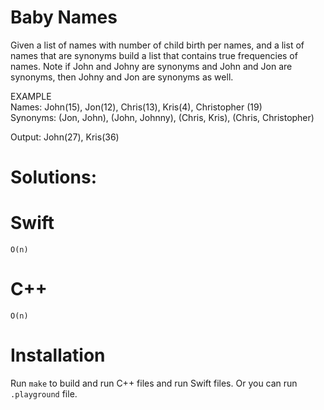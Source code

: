 # Baby Names
Given a list of names with number of child birth per names, and a list of names that are synonyms build a list that contains true frequencies of names. Note if John and Johny are synonyms and John and Jon are synonyms, then Johny and Jon are synonyms as well.
  
EXAMPLE  
Names: John(15), Jon(12), Chris(13), Kris(4), Christopher (19)  
Synonyms: (Jon, John), (John, Johnny), (Chris, Kris), (Chris, Christopher)  
  
Output: John(27), Kris(36)  

# Solutions:

# Swift
```
O(n)
```
# C++
```
O(n)
```

# Installation
Run `make` to build and run C++ files and run Swift files. Or you can run `.playground` file.
